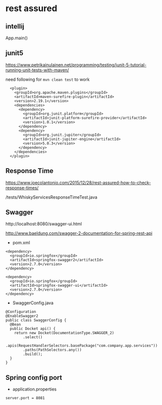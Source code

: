 # rest assured

## intellij

App.main()

## junit5

https://www.petrikainulainen.net/programming/testing/junit-5-tutorial-running-unit-tests-with-maven/

need following for `mvn clean test` to work

```
  <plugin>
    <groupId>org.apache.maven.plugins</groupId>
    <artifactId>maven-surefire-plugin</artifactId>
    <version>2.19.1</version>
    <dependencies>
      <dependency>
        <groupId>org.junit.platform</groupId>
        <artifactId>junit-platform-surefire-provider</artifactId>
        <version>1.0.1</version>
      </dependency>
      <dependency>
        <groupId>org.junit.jupiter</groupId>
        <artifactId>junit-jupiter-engine</artifactId>
        <version>5.0.3</version>
      </dependency>
    </dependencies>
  </plugin>
```

## Response Time

https://www.joecolantonio.com/2015/12/28/rest-assured-how-to-check-response-times/

/tests/WhiskyServicesResponseTimeTest.java

## Swagger

http://localhost:8080/swagger-ui.html

http://www.baeldung.com/swagger-2-documentation-for-spring-rest-api

- pom.xml

```
<dependency>
  <groupId>io.springfox</groupId>
  <artifactId>springfox-swagger2</artifactId>
  <version>2.7.0</version>
</dependency>

<dependency>
  <groupId>io.springfox</groupId>
  <artifactId>springfox-swagger-ui</artifactId>
  <version>2.7.0</version>
</dependency>
```

- SwaggerConfig.java

```
@Configuration
@EnableSwagger2
public class SwaggerConfig {
  @Bean
  public Docket api() {
    return new Docket(DocumentationType.SWAGGER_2)
        .select()
        .apis(RequestHandlerSelectors.basePackage("com.company.app.services"))
        .paths(PathSelectors.any())
        .build();
  }
}
```

## Spring config port

- application.properties

```
server.port = 8081
```
